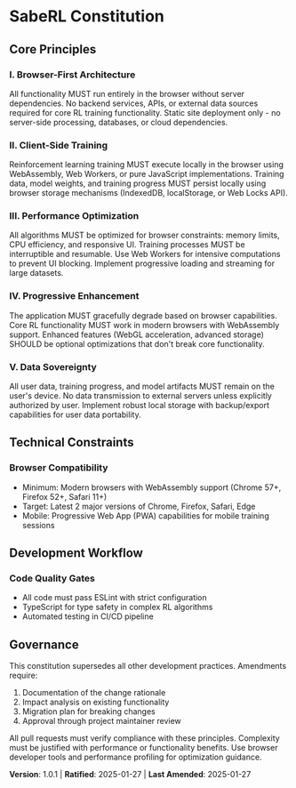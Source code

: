 <!--
Sync Impact Report:
Version change: 0.0.0 → 1.0.1
Modified principles: All principles replaced with browser-based RL specific principles
Added sections: Technical Constraints, Development Workflow
Removed sections: Performance Standards, Security Requirements, Testing Requirements
Templates requiring updates:
✅ Updated: .specify/templates/plan-template.md (Constitution Check section - removed performance/security/testing checks)
✅ Updated: .specify/templates/tasks-template.md (Path conventions)
⚠ Pending: None
Follow-up TODOs: None
-->
# SabeRL Constitution

## Core Principles

### I. Browser-First Architecture
All functionality MUST run entirely in the browser without server dependencies. No backend services, APIs, or external data sources required for core RL training functionality. Static site deployment only - no server-side processing, databases, or cloud dependencies.

### II. Client-Side Training
Reinforcement learning training MUST execute locally in the browser using WebAssembly, Web Workers, or pure JavaScript implementations. Training data, model weights, and training progress MUST persist locally using browser storage mechanisms (IndexedDB, localStorage, or Web Locks API).

### III. Performance Optimization
All algorithms MUST be optimized for browser constraints: memory limits, CPU efficiency, and responsive UI. Training processes MUST be interruptible and resumable. Use Web Workers for intensive computations to prevent UI blocking. Implement progressive loading and streaming for large datasets.

### IV. Progressive Enhancement
The application MUST gracefully degrade based on browser capabilities. Core RL functionality MUST work in modern browsers with WebAssembly support. Enhanced features (WebGL acceleration, advanced storage) SHOULD be optional optimizations that don't break core functionality.

### V. Data Sovereignty
All user data, training progress, and model artifacts MUST remain on the user's device. No data transmission to external servers unless explicitly authorized by user. Implement robust local storage with backup/export capabilities for user data portability.

## Technical Constraints

### Browser Compatibility
- Minimum: Modern browsers with WebAssembly support (Chrome 57+, Firefox 52+, Safari 11+)
- Target: Latest 2 major versions of Chrome, Firefox, Safari, Edge
- Mobile: Progressive Web App (PWA) capabilities for mobile training sessions

## Development Workflow

### Code Quality Gates
- All code must pass ESLint with strict configuration
- TypeScript for type safety in complex RL algorithms
- Automated testing in CI/CD pipeline

## Governance

This constitution supersedes all other development practices. Amendments require:
1. Documentation of the change rationale
2. Impact analysis on existing functionality
3. Migration plan for breaking changes
4. Approval through project maintainer review

All pull requests must verify compliance with these principles. Complexity must be justified with performance or functionality benefits. Use browser developer tools and performance profiling for optimization guidance.

**Version**: 1.0.1 | **Ratified**: 2025-01-27 | **Last Amended**: 2025-01-27
